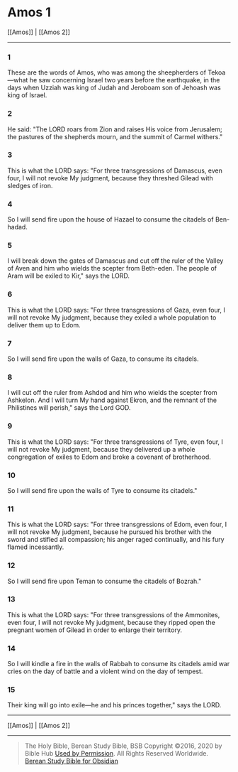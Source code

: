# Amos 1

[[Amos]] | [[Amos 2]]

---

### 1
These are the words of Amos, who was among the sheepherders of Tekoa—what he saw concerning Israel two years before the earthquake, in the days when Uzziah was king of Judah and Jeroboam son of Jehoash was king of Israel.

### 2
He said: "The LORD roars from Zion and raises His voice from Jerusalem; the pastures of the shepherds mourn, and the summit of Carmel withers."

### 3
This is what the LORD says: "For three transgressions of Damascus, even four, I will not revoke My judgment, because they threshed Gilead with sledges of iron.

### 4
So I will send fire upon the house of Hazael to consume the citadels of Ben-hadad.

### 5
I will break down the gates of Damascus and cut off the ruler of the Valley of Aven and him who wields the scepter from Beth-eden. The people of Aram will be exiled to Kir," says the LORD.

### 6
This is what the LORD says: "For three transgressions of Gaza, even four, I will not revoke My judgment, because they exiled a whole population to deliver them up to Edom.

### 7
So I will send fire upon the walls of Gaza, to consume its citadels.

### 8
I will cut off the ruler from Ashdod and him who wields the scepter from Ashkelon. And I will turn My hand against Ekron, and the remnant of the Philistines will perish," says the Lord GOD.

### 9
This is what the LORD says: "For three transgressions of Tyre, even four, I will not revoke My judgment, because they delivered up a whole congregation of exiles to Edom and broke a covenant of brotherhood.

### 10
So I will send fire upon the walls of Tyre to consume its citadels."

### 11
This is what the LORD says: "For three transgressions of Edom, even four, I will not revoke My judgment, because he pursued his brother with the sword and stifled all compassion; his anger raged continually, and his fury flamed incessantly.

### 12
So I will send fire upon Teman to consume the citadels of Bozrah."

### 13
This is what the LORD says: "For three transgressions of the Ammonites, even four, I will not revoke My judgment, because they ripped open the pregnant women of Gilead in order to enlarge their territory.

### 14
So I will kindle a fire in the walls of Rabbah to consume its citadels amid war cries on the day of battle and a violent wind on the day of tempest.

### 15
Their king will go into exile—he and his princes together," says the LORD.

---

[[Amos]] | [[Amos 2]]

---

> The Holy Bible, Berean Study Bible, BSB
> Copyright &copy;2016, 2020 by Bible Hub
> [Used by Permission](https://berean.bible/terms.htm). All Rights Reserved Worldwide.
> [Berean Study Bible for Obsidian](https://github.com/gapmiss/berean-study-bible-for-obsidian)</small>

